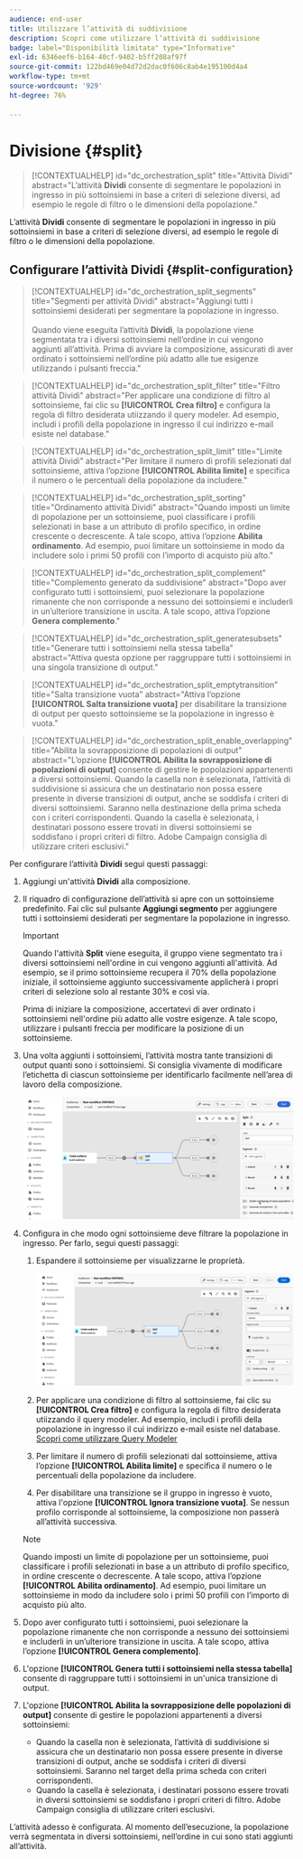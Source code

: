 ```yaml
---
audience: end-user
title: Utilizzare l’attività di suddivisione
description: Scopri come utilizzare l’attività di suddivisione
badge: label="Disponibilità limitata" type="Informative"
exl-id: 6346eef6-b164-40cf-9402-b5ff208af97f
source-git-commit: 122bd469e04d72d2dac0f606c8ab4e195100d4a4
workflow-type: tm+mt
source-wordcount: '929'
ht-degree: 76%

---
```


# Divisione {#split}

>[!CONTEXTUALHELP]
>id="dc_orchestration_split"
>title="Attività Dividi"
>abstract="L’attività **Dividi** consente di segmentare le popolazioni in ingresso in più sottoinsiemi in base a criteri di selezione diversi, ad esempio le regole di filtro o le dimensioni della popolazione."

L’attività **Dividi** consente di segmentare le popolazioni in ingresso in più sottoinsiemi in base a criteri di selezione diversi, ad esempio le regole di filtro o le dimensioni della popolazione.

## Configurare l’attività Dividi {#split-configuration}

>[!CONTEXTUALHELP]
>id="dc_orchestration_split_segments"
>title="Segmenti per attività Dividi"
>abstract="Aggiungi tutti i sottoinsiemi desiderati per segmentare la popolazione in ingresso.<br/></br>Quando viene eseguita l’attività **Dividi**, la popolazione viene segmentata tra i diversi sottoinsiemi nell’ordine in cui vengono aggiunti all’attività. Prima di avviare la composizione, assicurati di aver ordinato i sottoinsiemi nell’ordine più adatto alle tue esigenze utilizzando i pulsanti freccia."

>[!CONTEXTUALHELP]
>id="dc_orchestration_split_filter"
>title="Filtro attività Dividi"
>abstract="Per applicare una condizione di filtro al sottoinsieme, fai clic su **[!UICONTROL Crea filtro]** e configura la regola di filtro desiderata utiizzando il query modeler. Ad esempio, includi i profili della popolazione in ingresso il cui indirizzo e-mail esiste nel database."

>[!CONTEXTUALHELP]
>id="dc_orchestration_split_limit"
>title="Limite attività Dividi"
>abstract="Per limitare il numero di profili selezionati dal sottoinsieme, attiva l’opzione **[!UICONTROL Abilita limite]** e specifica il numero o le percentuali della popolazione da includere."

>[!CONTEXTUALHELP]
>id="dc_orchestration_split_sorting"
>title="Ordinamento attività Dividi"
>abstract="Quando imposti un limite di popolazione per un sottoinsieme, puoi classificare i profili selezionati in base a un attributo di profilo specifico, in ordine crescente o decrescente. A tale scopo, attiva l’opzione **Abilita ordinamento**. Ad esempio, puoi limitare un sottoinsieme in modo da includere solo i primi 50 profili con l’importo di acquisto più alto."

>[!CONTEXTUALHELP]
>id="dc_orchestration_split_complement"
>title="Complemento generato da suddivisione"
>abstract="Dopo aver configurato tutti i sottoinsiemi, puoi selezionare la popolazione rimanente che non corrisponde a nessuno dei sottoinsiemi e includerli in un’ulteriore transizione in uscita. A tale scopo, attiva l’opzione **Genera complemento**."

>[!CONTEXTUALHELP]
>id="dc_orchestration_split_generatesubsets"
>title="Generare tutti i sottoinsiemi nella stessa tabella"
>abstract="Attiva questa opzione per raggruppare tutti i sottoinsiemi in una singola transizione di output."

>[!CONTEXTUALHELP]
>id="dc_orchestration_split_emptytransition"
>title="Salta transizione vuota"
>abstract="Attiva l’opzione **[!UICONTROL Salta transizione vuota]** per disabilitare la transizione di output per questo sottoinsieme se la popolazione in ingresso è vuota."

>[!CONTEXTUALHELP]
>id="dc_orchestration_split_enable_overlapping"
>title="Abilita la sovrapposizione di popolazioni di output"
>abstract="L’opzione **[!UICONTROL Abilita la sovrapposizione di popolazioni di output]** consente di gestire le popolazioni appartenenti a diversi sottoinsiemi. Quando la casella non è selezionata, l’attività di suddivisione si assicura che un destinatario non possa essere presente in diverse transizioni di output, anche se soddisfa i criteri di diversi sottoinsiemi. Saranno nella destinazione della prima scheda con i criteri corrispondenti. Quando la casella è selezionata, i destinatari possono essere trovati in diversi sottoinsiemi se soddisfano i propri criteri di filtro. Adobe Campaign consiglia di utilizzare criteri esclusivi."

Per configurare l’attività **Dividi** segui questi passaggi:

1. Aggiungi un&#39;attività **Dividi** alla composizione.

1. Il riquadro di configurazione dell’attività si apre con un sottoinsieme predefinito. Fai clic sul pulsante **Aggiungi segmento** per aggiungere tutti i sottoinsiemi desiderati per segmentare la popolazione in ingresso.

   >[!IMPORTANT]
   >
   >Quando l&#39;attività **Split** viene eseguita, il gruppo viene segmentato tra i diversi sottoinsiemi nell&#39;ordine in cui vengono aggiunti all&#39;attività. Ad esempio, se il primo sottoinsieme recupera il 70% della popolazione iniziale, il sottoinsieme aggiunto successivamente applicherà i propri criteri di selezione solo al restante 30% e così via.
   >
   >Prima di iniziare la composizione, accertatevi di aver ordinato i sottoinsiemi nell&#39;ordine più adatto alle vostre esigenze. A tale scopo, utilizzare i pulsanti freccia per modificare la posizione di un sottoinsieme.

1. Una volta aggiunti i sottoinsiemi, l’attività mostra tante transizioni di output quanti sono i sottoinsiemi. Si consiglia vivamente di modificare l’etichetta di ciascun sottoinsieme per identificarlo facilmente nell’area di lavoro della composizione.

   ![](../assets/split.png)

1. Configura in che modo ogni sottoinsieme deve filtrare la popolazione in ingresso. Per farlo, segui questi passaggi:

   1. Espandere il sottoinsieme per visualizzarne le proprietà.

      ![](../assets/split-subset.png)

   1. Per applicare una condizione di filtro al sottoinsieme, fai clic su **[!UICONTROL Crea filtro]** e configura la regola di filtro desiderata utiizzando il query modeler. Ad esempio, includi i profili della popolazione in ingresso il cui indirizzo e-mail esiste nel database. [Scopri come utilizzare Query Modeler](../../query/query-modeler-overview.md)

   1. Per limitare il numero di profili selezionati dal sottoinsieme, attiva l’opzione **[!UICONTROL Abilita limite]** e specifica il numero o le percentuali della popolazione da includere.

   1. Per disabilitare una transizione se il gruppo in ingresso è vuoto, attiva l&#39;opzione **[!UICONTROL Ignora transizione vuota]**. Se nessun profilo corrisponde al sottoinsieme, la composizione non passerà all’attività successiva.

   >[!NOTE]
   >
   >Quando imposti un limite di popolazione per un sottoinsieme, puoi classificare i profili selezionati in base a un attributo di profilo specifico, in ordine crescente o decrescente. A tale scopo, attiva l’opzione **[!UICONTROL Abilita ordinamento]**. Ad esempio, puoi limitare un sottoinsieme in modo da includere solo i primi 50 profili con l’importo di acquisto più alto.

1. Dopo aver configurato tutti i sottoinsiemi, puoi selezionare la popolazione rimanente che non corrisponde a nessuno dei sottoinsiemi e includerli in un’ulteriore transizione in uscita. A tale scopo, attiva l’opzione **[!UICONTROL Genera complemento]**.

1. L&#39;opzione **[!UICONTROL Genera tutti i sottoinsiemi nella stessa tabella]** consente di raggruppare tutti i sottoinsiemi in un&#39;unica transizione di output.

1. L&#39;opzione **[!UICONTROL Abilita la sovrapposizione delle popolazioni di output]** consente di gestire le popolazioni appartenenti a diversi sottoinsiemi:

   * Quando la casella non è selezionata, l’attività di suddivisione si assicura che un destinatario non possa essere presente in diverse transizioni di output, anche se soddisfa i criteri di diversi sottoinsiemi. Saranno nel target della prima scheda con criteri corrispondenti.
   * Quando la casella è selezionata, i destinatari possono essere trovati in diversi sottoinsiemi se soddisfano i propri criteri di filtro. Adobe Campaign consiglia di utilizzare criteri esclusivi.

L’attività adesso è configurata. Al momento dell’esecuzione, la popolazione verrà segmentata in diversi sottoinsiemi, nell’ordine in cui sono stati aggiunti all’attività.

<!--
## Example{#split-example}

In the following example, the **[!UICONTROL Split]** activity is used to segment an audience into distinct subsets based on the communication channel that we want to use :

* **Subset 1 "push"**: This subset comprises all profiles who have installed our mobile application.
* **Subset 2 "sms"**: Mobile phone users: For the remaining population that did not fall into Subset 1, subset 2 applies a filtering rule to select profiles with mobile phones in the database.
* **Complement transition**: This transition captures all the remaining profiles that did not match Subset 1 or Subset 2. Specifically, it includes profiles who neither installed the mobile application nor have a mobile phone, such as users who haven't installed the mobile app or lack a registered mobile number.

![](../assets/workflow-split-example.png)
-->
